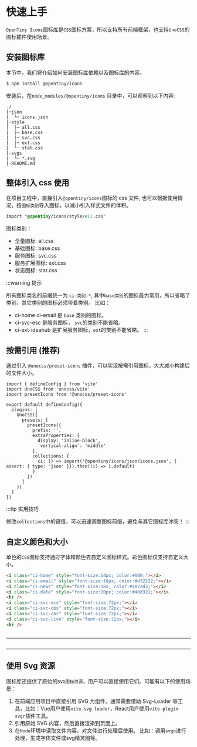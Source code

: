 <script setup>
import {VTCodeGroup,VTCodeGroupTab} from "@vue/theme"
</script>

# 快速上手

`OpenTiny Icons`图标库是`CSS`图标方案，所以支持所有前端框架，也支持`UnoCSS`的图标插件使用场景。

## 安装图标库

本节中，我们将介绍如何安装图标库依赖以及图标库的内容。

```sh
$ npm install @opentiny/icons
```

安装后，在`node_modules/@opentiny/icons` 目录中，可以观察到以下内容:

```
./
|─json
|  └─ icons.json
|─style
|  |─ all.css
|  |─ base.css
|  |─ svc.css
|  |─ ext.css
|  └─ stat.css
|-svgs
|  └─ *.svg
|-README.md

```

## 整体引入 css 使用

在项目工程中，直接引入`@opentiny/icons`图标的 css 文件, 也可以根据使用情况，按`图标类别`导入图标，以减小引入样式文件的体积。

```css
import "@opentiny/icons/style/all.css"
```

图标类别：

- 全量图标: all.css
- 基础图标: base.css
- 服务图标: svc.css
- 服务扩展图标: ext.css
- 状态图标: stat.css

:::warning 提示

所有图标类名的前缀统一为 `ci-类别-*`, 其中`base类别`的图标最为常用，所以省略了类别，其它类别的图标必须带着类别。
比如：

- ci-home <i class="ci-home"></i> ci-email <i class="ci-email"></i> 是 `base` 类别的图标。
- ci-svc-esc <i class="ci-svc-ecs"></i> 是服务图标， `svc`的类别不能省略。
- ci-ext-ideahub <i class="ci-ext-ideahub"></i> 是扩展服务图标，`ext`的类别不能省略。
  :::

## 按需引用 (推荐)

通过引入 `@unocss/preset-icons` 插件，可以实现按需引用图标，大大减小构建后的文件大小。

```javascript{16}
import { defineConfig } from 'vite'
import UnoCSS from 'unocss/vite'
import presetIcons from '@unocss/preset-icons'

export default defineConfig({
  plugins: [
    UnoCSS({
      presets: [
        presetIcons({
          prefix: '',
          extraProperties: {
            display: 'inline-block',
            'vertical-align': 'middle'
          },
          collections: {
            ci: () => import('@opentiny/icons/json/icons.json', { assert: { type: 'json' }}).then((i) => i.default)
          }
        })
      ]
    })
  ]
})
```

:::tip 实用技巧

修改`collections`中的键值，可以迅速调整图标前缀，避免与其它图标库冲突！
:::

## 自定义颜色和大小

单色的`CSS`图标支持通过字体和颜色去自定义图标样式。彩色图标仅支持自定义大小。

```html
<i class="ci-home" style="font-size:14px; color:#000;"></i>
<i class="ci-email" style="font-size:16px; color:#d32222;"></i>
<i class="ci-news" style="font-size:18x; color:#4822d3;"></i>
<i class="ci-date" style="font-size:20px; color:#40d322;"></i>
<hr />
<i class="ci-svc-ecs" style="font-size:72px;"></i>
<i class="ci-svc-obs" style="font-size:72px;"></i>
<i class="ci-svc-cbr" style="font-size:72px;"></i>
<i class="ci-svc-live" style="font-size:72px;"></i>
<hr />
```

<div style="display:flex; align-items: center; gap: 24px;">
  <i class="ci-home" style="font-size:14px; color:#000;"></i>   
  <i class="ci-email" style="font-size:20px; color:#d32222;"></i>   
  <i class="ci-news" style="font-size:24px; color:#4822d3;"></i>   
  <i class="ci-date" style="font-size:32px; color:#40d322;"></i>  
</div>
<hr />
<div style="display:flex; align-items: center; gap: 24px;">
  <i class="ci-svc-ecs" style="font-size:72px;"></i>
  <i class="ci-svc-obs" style="font-size:72px;"></i>
  <i class="ci-svc-cbr" style="font-size:72px;"></i>
  <i class="ci-svc-live" style="font-size:72px;"></i>
</div>
<hr />

## 使用 Svg 资源

图标库还提供了原始的`SVG图标资源`，用户可以直接使用它们。可能有以下的使用场景：

1. 在前端应用项目中直接引用 SVG 为组件。通常需要借助 Svg-Loader 等工具，比如：Vue用户使用`vite-svg-loader`，React用户使用`vite-plugin-svgr`插件工具。
2. 引用原始 SVG 内容，然后直接渲染到页面上。 
3. 在`Node`环境中读取文件内容，对文件进行处理后使用。 比如：调用`svgo`进行处理，生成字体文件或svg精灵图等。
